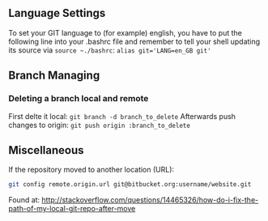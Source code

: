 ## Language Settings
To set your GIT language to (for example) english, you have to put the following line into your .bashrc file and remember to tell your shell updating its source via ```source ~./bashrc```:
```alias git='LANG=en_GB git'```

## Branch Managing

### Deleting a branch local and remote
First delte it local:
```git branch -d branch_to_delete```
Afterwards push changes to origin:
```git push origin :branch_to_delete```

## Miscellaneous

If the repository moved to another location (URL):
```bash
git config remote.origin.url git@bitbucket.org:username/website.git
```
Found at: http://stackoverflow.com/questions/14465326/how-do-i-fix-the-path-of-my-local-git-repo-after-move
